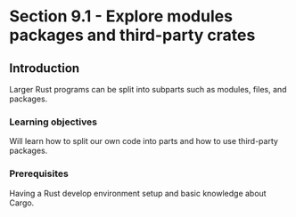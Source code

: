 # Section 9.1 - Explore modules packages and third-party crates

## Introduction

Larger Rust programs can be split into subparts such as modules, files, and packages.

### Learning objectives

Will learn how to split our own code into parts and how to use third-party packages.

### Prerequisites

Having a Rust develop environment setup and basic knowledge about Cargo.
